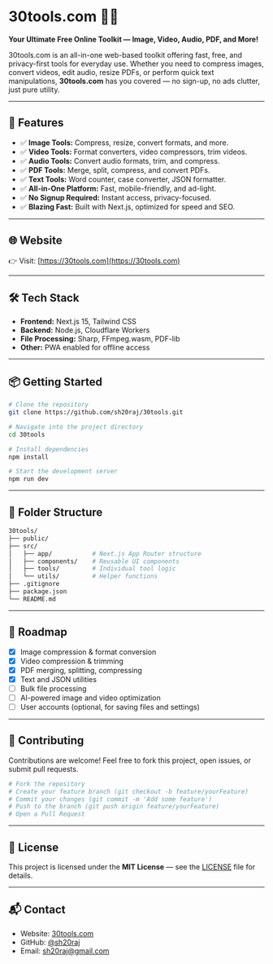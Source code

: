 # 30tools.com 🔧✨

**Your Ultimate Free Online Toolkit — Image, Video, Audio, PDF, and More!**

30tools.com is an all-in-one web-based toolkit offering fast, free, and privacy-first tools for everyday use. Whether you need to compress images, convert videos, edit audio, resize PDFs, or perform quick text manipulations, **30tools.com** has you covered — no sign-up, no ads clutter, just pure utility.

---

## 🚀 Features

* ✅ **Image Tools:** Compress, resize, convert formats, and more.
* ✅ **Video Tools:** Format converters, video compressors, trim videos.
* ✅ **Audio Tools:** Convert audio formats, trim, and compress.
* ✅ **PDF Tools:** Merge, split, compress, and convert PDFs.
* ✅ **Text Tools:** Word counter, case converter, JSON formatter.
* ✅ **All-in-One Platform:** Fast, mobile-friendly, and ad-light.
* ✅ **No Signup Required:** Instant access, privacy-focused.
* ✅ **Blazing Fast:** Built with Next.js, optimized for speed and SEO.

---

## 🌐 Website

👉 Visit: [https://30tools.com](https://30tools.com)

---

## 🛠️ Tech Stack

* **Frontend:** Next.js 15, Tailwind CSS
* **Backend:** Node.js, Cloudflare Workers
* **File Processing:** Sharp, FFmpeg.wasm, PDF-lib
* **Other:** PWA enabled for offline access

---

## 📦 Getting Started

```bash
# Clone the repository
git clone https://github.com/sh20raj/30tools.git

# Navigate into the project directory
cd 30tools

# Install dependencies
npm install

# Start the development server
npm run dev
```

---

## 📂 Folder Structure

```bash
30tools/
├── public/
├── src/
│   ├── app/           # Next.js App Router structure
│   ├── components/    # Reusable UI components
│   ├── tools/         # Individual tool logic
│   └── utils/         # Helper functions
├── .gitignore
├── package.json
└── README.md
```

---

## 📝 Roadmap

* [x] Image compression & format conversion
* [x] Video compression & trimming
* [x] PDF merging, splitting, compressing
* [x] Text and JSON utilities
* [ ] Bulk file processing
* [ ] AI-powered image and video optimization
* [ ] User accounts (optional, for saving files and settings)

---

## 🤝 Contributing

Contributions are welcome!
Feel free to fork this project, open issues, or submit pull requests.

```bash
# Fork the repository
# Create your feature branch (git checkout -b feature/yourFeature)
# Commit your changes (git commit -m 'Add some feature')
# Push to the branch (git push origin feature/yourFeature)
# Open a Pull Request
```

---

## 📄 License

This project is licensed under the **MIT License** — see the [LICENSE](LICENSE) file for details.

---

## 📬 Contact

* Website: [30tools.com](https://30tools.com)
* GitHub: [@sh20raj](https://github.com/sh20raj)
* Email: [sh20raj@gmail.com](mailto:sh20raj@gmail.com)